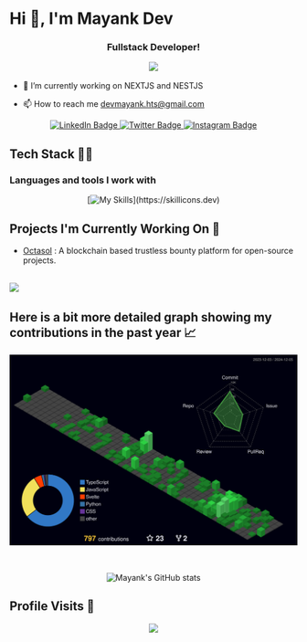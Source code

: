 # Hi 👋, I'm Mayank Dev

<h3 align="center">Fullstack Developer!</h3>
<p align='center'>
<img align = "right alt = "coding" width = "400" src = "https://media2.giphy.com/media/13HgwGsXF0aiGY/giphy.gif?cid=ecf05e47kywzev2elyxu9y3pdkqo5uae9rd06pt2gfuw4s3u&rid=giphy.gif&ct=g">
</p>

- 🔭 I’m currently working on NEXTJS and NESTJS

- 📫 How to reach me devmayank.hts@gmail.com
<!--
- 🗿Visit my Portfolio: <a href="https://tkvarun35.vercel.app/" target="_blank" rel="noreferrer"> tkvarun35.vercel.app </a>

- ⚡ Fun fact | Linux >>>> 🙂 -->

<div id="badges" align = "center">

  <a href="https://www.linkedin.com/in/mayank-dev-457162260/" target="_blank">
    <img src="https://img.shields.io/badge/LinkedIn-0072b1?style=for-the-badge&logo=linkedin&logoColor=white" alt="LinkedIn Badge"/>
  </a>
  <a href="https://x.com/dev_mayank_" target="_blank">
    <img src="https://img.shields.io/badge/Twitter-1DA1F2?style=for-the-badge&logo=twitter&logoColor=white" alt="Twitter Badge"/>
  </a>
  <a href="https://www.instagram.com/_dev_mayank_/" target="_blank">
    <img src="https://img.shields.io/badge/Instagram-E4405F?style=for-the-badge&logo=instagram&logoColor=white" alt="Instagram Badge"/>
  </a>

</div>

## Tech Stack 👩‍💻

### Languages and tools I work with

<div align="center">

[![My Skills](https://skillicons.dev/icons?i=html,css,tailwind,bootstrap,vite,javascript,typescript,redux,react,nextjs,nestjs,angular,svelte,python,nodejs,express,prisma,mongodb,postgres,firebase,git,postman,mysql,)](https://skillicons.dev)

</div>

## Projects I'm Currently Working On 🚀

- [Octasol](https://github.com/octasol/octasol)
  : A blockchain based trustless bounty platform for open-source projects.

<br>

<img src="https://user-images.githubusercontent.com/73097560/115834477-dbab4500-a447-11eb-908a-139a6edaec5c.gif">

## Here is a bit more detailed graph showing my contributions in the past year 📈

![GitHub stats](https://raw.githubusercontent.com/mayank-dev07/mayank-dev07/main/profile-3d-contrib/profile-night-green.svg)

<br>

<div align="center">

![Mayank's GitHub stats](https://github-readme-stats.vercel.app/api?username=mayank-dev07&show_icons=true&theme=dark)

</div>

## Profile Visits 👀

<p align="center">
  <img src="https://profile-counter.glitch.me/%7Bmayank-dev0735%7D/count.svg" />
</p>
